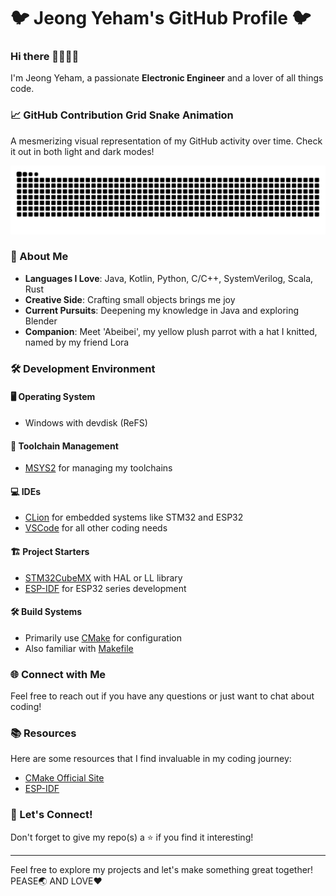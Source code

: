 # 🐦 Jeong Yeham's GitHub Profile 🐦

### Hi there 👋😘😘😘

I'm Jeong Yeham, a passionate **Electronic Engineer** and a lover of all things code. 
### 📈 GitHub Contribution Grid Snake Animation
A mesmerizing visual representation of my GitHub activity over time. Check it out in both light and dark modes!

<picture>
  <source media="(prefers-color-scheme: dark)" srcset="https://raw.githubusercontent.com/jeongyeham/jeongyeham/output/github-contribution-grid-snake-dark.svg">
  <source media="(prefers-color-scheme: light)" srcset="https://raw.githubusercontent.com/jeongyeham/jeongyeham/output/github-contribution-grid-snake.svg">
  <img alt="github contribution grid snake animation" src="https://raw.githubusercontent.com/jeongyeham/jeongyeham/output/github-contribution-grid-snake.svg">
</picture>

### 👤 About Me

- **Languages I Love**: Java, Kotlin, Python, C/C++, SystemVerilog, Scala, Rust
- **Creative Side**: Crafting small objects brings me joy
- **Current Pursuits**: Deepening my knowledge in Java and exploring Blender
- **Companion**: Meet 'Abeibei', my yellow plush parrot with a hat I knitted, named by my friend Lora

### 🛠️ Development Environment

#### 🖥️ Operating System
- Windows with devdisk (ReFS)

#### 🔧 Toolchain Management
- [MSYS2](https://www.msys2.org) for managing my toolchains

#### 💻 IDEs
- [CLion](https://www.jetbrains.com/clion) for embedded systems like STM32 and ESP32
- [VSCode](https://code.visualstudio.com) for all other coding needs

#### 🏗️ Project Starters
- [STM32CubeMX](https://www.st.com/en/development-tools/stm32cubemx) with HAL or LL library
- [ESP-IDF](https://www.espressif.com.cn/zh-hans/products/sdks/esp-idf) for ESP32 series development

#### 🛠️ Build Systems
- Primarily use [CMake](https://cmake.org/) for configuration
- Also familiar with [Makefile](https://www.gnu.org/software/make/)

### 🌐 Connect with Me
Feel free to reach out if you have any questions or just want to chat about coding!

### 📚 Resources
Here are some resources that I find invaluable in my coding journey:
- [CMake Official Site](https://cmake.org/)
- [ESP-IDF](https://github.com/espressif/esp-idf)

### 🎉 Let's Connect!
Don't forget to give my repo(s) a ⭐ if you find it interesting!

---

Feel free to explore my projects and let's make something great together!  
PEASE🌏 AND LOVE❤️
